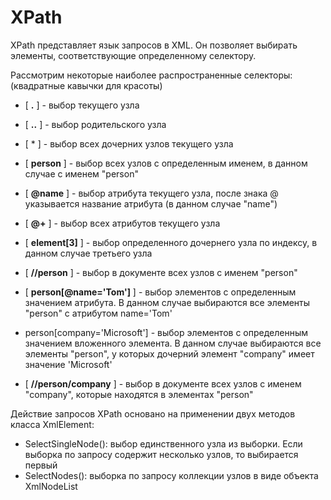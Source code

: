 # XPath
XPath представляет язык запросов в XML. Он позволяет выбирать элементы, соответствующие определенному селектору.

Рассмотрим некоторые наиболее распространенные селекторы: (квадратные кавычки для красоты)
+ [ **.** ] - выбор текущего узла
+ [ **..** ] - выбор родительского узла
+ [ * ] - выбор всех дочерних узлов текущего узла
+ [ **person** ] - выбор всех узлов с определенным именем, в данном случае с именем "person"
+ [ **@name** ] - выбор атрибута текущего узла, после знака @ указывается название атрибута (в данном случае "name")
+ [ **@+** ] - выбор всех атрибутов текущего узла
+ [ **element[3]** ] - выбор определенного дочернего узла по индексу, в данном случае третьего узла
+ [ **//person** ] - выбор в документе всех узлов с именем "person"
+ [ **person[@name='Tom']** ] - выбор элементов с определенным значением атрибута. В данном случае выбираются все элементы "person" с атрибутом name='Tom'
+ person[company='Microsoft'] - выбор элементов с определенным значением вложенного элемента. В данном случае выбираются все элементы "person", у которых дочерний элемент "company" имеет значение 'Microsoft'

+ [ **//person/company** ] - выбор в документе всех узлов с именем "company", которые находятся в элементах "person"

Действие запросов XPath основано на применении двух методов класса XmlElement:
+ SelectSingleNode(): выбор единственного узла из выборки. Если выборка по запросу содержит несколько узлов, то выбирается первый
+ SelectNodes(): выборка по запросу коллекции узлов в виде объекта XmlNodeList



